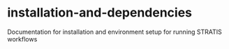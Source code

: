 # installation-and-dependencies
Documentation for installation and environment setup for running STRATIS workflows
